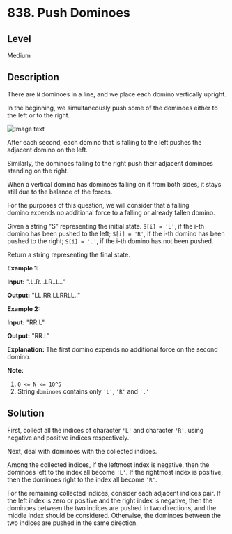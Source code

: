 # 838. Push Dominoes
## Level
Medium

## Description
There are `N` dominoes in a line, and we place each domino vertically upright.

In the beginning, we simultaneously push some of the dominoes either to the left or to the right.

![Image text](https://s3-lc-upload.s3.amazonaws.com/uploads/2018/05/18/domino.png)

After each second, each domino that is falling to the left pushes the adjacent domino on the left.

Similarly, the dominoes falling to the right push their adjacent dominoes standing on the right.

When a vertical domino has dominoes falling on it from both sides, it stays still due to the balance of the forces.

For the purposes of this question, we will consider that a falling domino expends no additional force to a falling or already fallen domino.

Given a string "S" representing the initial state. `S[i] = 'L'`, if the i-th domino has been pushed to the left; `S[i] = 'R'`, if the i-th domino has been pushed to the right; `S[i] = '.'`, if the i-th domino has not been pushed.

Return a string representing the final state. 

**Example 1:**

**Input:** ".L.R...LR..L.."

**Output:** "LL.RR.LLRRLL.."

**Example 2:**

**Input:** "RR.L"

**Output:** "RR.L"

**Explanation:** The first domino expends no additional force on the second domino.

**Note:**

1. `0 <= N <= 10^5`
2. String `dominoes` contains only `'L'`, `'R'` and `'.'`

## Solution
First, collect all the indices of character `'L'` and character `'R'`, using negative and positive indices respectively.

Next, deal with dominoes with the collected indices.

Among the collected indices, if the leftmost index is negative, then the dominoes left to the index all become `'L'`. If the rightmost index is positive, then the dominoes right to the index all become `'R'`.

For the remaining collected indices, consider each adjacent indices pair. If the left index is zero or positive and the right index is negative, then the dominoes between the two indices are pushed in two directions, and the middle index should be considered. Otherwise, the dominoes between the two indices are pushed in the same direction.
